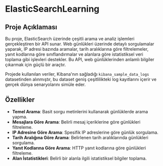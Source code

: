 # ElasticSearchLearning

## Proje Açıklaması
Bu proje, ElasticSearch üzerinde çeşitli arama ve analiz işlemleri gerçekleştiren bir API sunar. Web günlükleri üzerinde detaylı sorgulamalar yaparak, IP adresi bazında aramalar, tarih aralıklarına göre filtrelemeler, yanıt kodlarına göre sınıflandırmalar ve alanlara göre istatistiksel veri toplama gibi işlevleri destekler. Bu API, web günlüklerinden anlamlı bilgiler çıkarmak için güçlü bir araçtır.

Projede kullanılan veriler, Kibana'nın sağladığı `kibana_sample_data_logs` datasetinden alınmıştır, bu dataset geniş çeşitlilikteki log kayıtlarını içerir ve gerçek dünya senaryolarını simüle eder.

## Özellikler
- **Temel Arama**: Basit sorgu metinlerini kullanarak günlüklerde arama yapma.
- **Mesajlara Göre Arama**: Belirli mesaj içeriklerine göre günlükleri filtreleme.
- **IP Adresine Göre Arama**: Spesifik IP adreslerine göre günlük sorgulama.
- **Tarih Aralığına Göre Arama**: Belirlenen tarih aralıklarında günlükleri sorgulama.
- **Yanıt Kodlarına Göre Arama**: HTTP yanıt kodlarına göre günlükleri filtreleme.
- **Alan İstatistikleri**: Belirli bir alanla ilgili istatistiksel bilgiler toplama.
